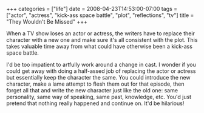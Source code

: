 +++
categories = ["life"]
date = 2008-04-23T14:53:00-07:00
tags = ["actor", "actress", "kick-ass space battle", "plot", "reflections", "tv"]
title = "They Wouldn't Be Missed"
+++

When a TV show loses an actor or actress, the writers have to replace their character with a new one and make sure it's all consistent with the plot. This takes valuable time away from what could have otherwise been a kick-ass space battle.

I'd be too impatient to artfully work around a change in cast. I wonder if you could get away with doing a half-assed job of replacing the actor or actress but essentially keep the character the same. You could introduce the new character, make a lame attempt to flesh them out for that episode, then forget all that and write the new character just like the old one: same personality, same way of speaking, same past, knowledge, etc. You'd just pretend that nothing really happened and continue on. It'd be hilarious!

